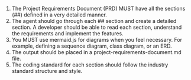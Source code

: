 1. The Project Requirements Document (PRD) MUST have all the sections (##) defined in a very detailed manner.
2. The agent should go through each ## section and create a detailed section. A developer should be able to read each section, understand the requirements and implement the features.
3. You MUST use mermaid.js for diagrams when you feel necessary. For example, defining a sequence diagram, class diagram, or an ERD.
4. The output should be placed in a project-requirements-document.md file.
1. The coding standard for each section should follow the industry standard structure and style.